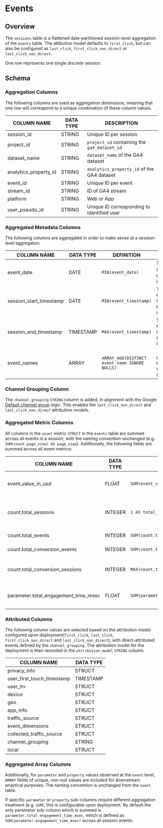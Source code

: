 # Events
## Overview
The `sessions` table is a flattened date-partitioned session-level aggregation of the `events` table. The attibution model defaults to `first_click`, but can also be configured as `last_click`, `first_click_non_direct` or `last_click_non_direct`.

One row represents one single discrete session.

## Schema
### Aggregation Columns
The following columns are used as aggregation dimensions, meaning that one row will correspond to a unique combination of these column values.

| COLUMN NAME | DATA TYPE | DESCRIPTION
| --- | --- | ---
| session_id | STRING | Unique ID per session
| project_id | STRING | `project_id` containing the `ga4_dataset_id`
| dataset_name | STRING | `dataset_name` of the GA4 dataset
| analytics_property_id | STRING | `analytics_property_id` of the GA4 dataset
| event_id | STRING | Unique ID per event
| stream_id | STRING | ID of GA4 stream
| platform | STRING | Web or App
| user_pseudo_id | STRING | Unique ID corresponding to identified user

### Aggregated Metadata Columns
The following columns are aggregated in order to make sense at a session-level aggregation.

| COLUMN NAME | DATA TYPE | DEFINITION | DESCRIPTION
| --- | --- | --- | ---
| event_date | DATE | `MIN(event_date)` | The `event_date` of the first occurring event in a session
| session_start_timestamp | DATE | `MIN(event_timestamp)` | The `event_timestamp` of the first occurring event in a session
| session_end_timestamp | TIMESTAMP | `MAX(event_timestamp)` | The `event_timestamp` of the last occurring event in a session
| event_names | ARRAY<STRING> | `ARRAY_AGG(DISTINCT event_name IGNORE NULLS)` | An array of unique `event_name` values in a session

### Channel Grouping Column
The `channel_grouping` `STRING` column is added, in alignment with the Google [Default channel group](https://support.google.com/analytics/answer/9756891?hl=en&ref=ga4bigquery.com) logic.  This enables the `last_click_non_direct` and `last_click_non_direct` attribution models.

### Aggregated Metric Columns
All columns in the `count` metric `STRUCT` in the `events` table are summed across all events in a session, with the naming convention unchanged (e.g. `SUM(count.page_view) AS page_view`).  Additionally, the following fields are summed across all event metrics:

| COLUMN NAME | DATA TYPE | DEFINITION | DESCRIPTION
| --- | --- | --- | ---
| event_value_in_usd | FLOAT | `SUM(event_value_in_usd)` | Sum of `event_value_in_usd` across all events in a session
| count.total_sessions | INTEGER | `1 AS total_sessions` | An integer flag to enable `total_sessions` to be used as an output metric
| count.total_events | INTEGER | `SUM(count.total_events)` | The count of events in a session
| count.total_conversion_events | INTEGER | `SUM(count.total_conversions)` | Total conversion events in a session
| count.total_conversion_sessions | INTEGER | `MAX(count.total_conversions)` | Flag (`1`) if a session contains at least one conversion event
| parameter.total_engagement_time_msec | FLOAT | `SUM(parameter.engagement_time_msec)` | The sum of engagement time across all session events

### Attributed Columns
The following column values are selected based on the attribution model configured upon deployment(`first_click`, `last_click`, `first_click_non_direct` and `last_click_non_direct`), with direct-attributed events defined by the `channel_grouping`.  The attribution model for the deployment is then recorded in the `attribution_model` `STRING` column.

| COLUMN NAME | DATA TYPE 
| --- | --- 
| privacy_info | STRUCT
| user_first_touch_timestamp | TIMESTAMP
| user_ltv | STRUCT
| device | STRUCT
| geo | STRUCT
| app_info | STRUCT
| traffic_source | STRUCT
| event_dimensions | STRUCT
| collected_traffic_source | STRUCT
| channel_grouping | STRING
| local | STRUCT

### Aggregated Array Columns
Additionally, for `parameter` and `property` values observed at the `event` level, `ARRAY` fields of unique, non-null values are included for downstream anaytical purposes.  The naming convention is unchanged from the `event` table. 

If specific `parameter` or `property` sub-columns require different aggregation treatment (e.g. `SUM`), this is configurable upon deployment. By default the only parameter sub-column which is summed is `parameter.total_engagement_time_msec`, which is defined as `SUM(parameter.engagement_time_msec)` across all session events.